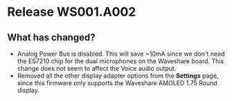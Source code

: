 # Release WS001.A002

## What has changed?
- Analog Power Bus is disabled. This will save ~10mA since we don't need the ES7210 chip for the dual microphones on the Waveshare board. This change does not seem to affect the Voice audio output.
- Removed all the other display adapter options from the **Settings** page, since this firmware only supports the Waveshare AMOLED 1.75 Round display.

  
